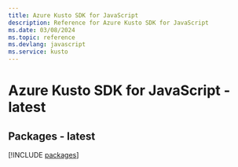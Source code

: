 ```yaml
---
title: Azure Kusto SDK for JavaScript
description: Reference for Azure Kusto SDK for JavaScript
ms.date: 03/08/2024
ms.topic: reference
ms.devlang: javascript
ms.service: kusto
---
```

# Azure Kusto SDK for JavaScript - latest
## Packages - latest
[!INCLUDE [packages](kusto-index.md)]